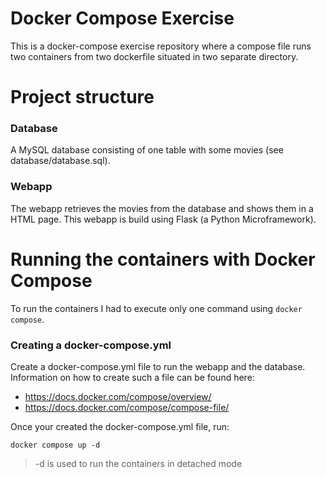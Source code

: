 # Docker Compose Exercise

This is a docker-compose exercise repository where a compose file runs two containers from two dockerfile situated in two separate directory.

# Project structure

### Database

A MySQL database consisting of one table with some movies (see database/database.sql).

### Webapp

The webapp retrieves the movies from the database and shows them in a HTML page. This webapp is build using Flask (a Python Microframework).

# Running the containers with Docker Compose

To run the containers I had to execute only one command using `docker compose`.

### Creating a docker-compose.yml

Create a docker-compose.yml file to run the webapp and the database. Information on how to create such a file can be found here:

- https://docs.docker.com/compose/overview/
- https://docs.docker.com/compose/compose-file/

Once your created the docker-compose.yml file, run:

```
docker compose up -d
```

> -d is used to run the containers in detached mode